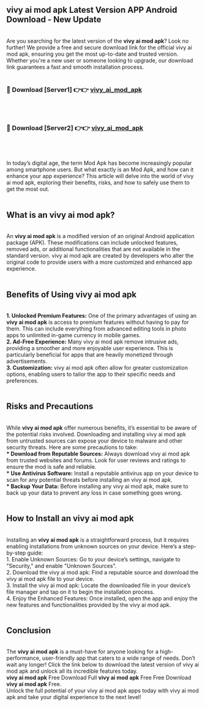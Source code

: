 ## vivy ai mod apk Latest Version APP Android Download - New Update
<br>
Are you searching for the latest version of the <strong>vivy ai mod apk</strong>? Look no further! We provide a free and secure download link for the official vivy ai mod apk, ensuring you get the most up-to-date and trusted version. Whether you're a new user or someone looking to upgrade, our download link guarantees a fast and smooth installation process.
<br>
<br>
<h3>🔴 Download [Server1] 👉👉 <a href="https://modyolo.store/vivy+ai+mod+apk">vivy_ai_mod_apk</a></h3><br>
<br>
<h3>🔴 Download [Server2] 👉👉 <a href="https://modyolo.store/vivy+ai+mod+apk">vivy_ai_mod_apk</a></h3><br>
<br>
<br>
In today’s digital age, the term Mod Apk has become increasingly popular among smartphone users. But what exactly is an Mod Apk, and how can it enhance your app experience? This article will delve into the world of vivy ai mod apk, exploring their benefits, risks, and how to safely use them to get the most out.
<br>
<br>
<h2>What is an vivy ai mod apk?</h2>
<br>
An <strong>vivy ai mod apk</strong> is a modified version of an original Android application package (APK). These modifications can include unlocked features, removed ads, or additional functionalities that are not available in the standard version. vivy ai mod apk are created by developers who alter the original code to provide users with a more customized and enhanced app experience.
<br>
<br>
<h2>Benefits of Using vivy ai mod apk</h2>
<br>
<strong> 1. Unlocked Premium Features:</strong> One of the primary advantages of using an <strong>vivy ai mod apk</strong> is access to premium features without having to pay for them. This can include everything from advanced editing tools in photo apps to unlimited in-game currency in mobile games.
<br>
<strong> 2. Ad-Free Experience:</strong> Many vivy ai mod apk remove intrusive ads, providing a smoother and more enjoyable user experience. This is particularly beneficial for apps that are heavily monetized through advertisements.
<br>
<strong> 3. Customization:</strong> vivy ai mod apk often allow for greater customization options, enabling users to tailor the app to their specific needs and preferences.
<br>
<br>
<h2>Risks and Precautions</h2>
<br>
While <strong>vivy ai mod apk</strong> offer numerous benefits, it’s essential to be aware of the potential risks involved. Downloading and installing vivy ai mod apk from untrusted sources can expose your device to malware and other security threats. Here are some precautions to take:
<br>
<strong> * Download from Reputable Sources:</strong> Always download vivy ai mod apk from trusted websites and forums. Look for user reviews and ratings to ensure the mod is safe and reliable.
<br>
<strong> * Use Antivirus Software:</strong> Install a reputable antivirus app on your device to scan for any potential threats before installing an vivy ai mod apk.
<br>
<strong> * Backup Your Data:</strong> Before installing any vivy ai mod apk, make sure to back up your data to prevent any loss in case something goes wrong.
<br>
<br>
<h2>How to Install an vivy ai mod apk</h2>
<br>
Installing an <strong>vivy ai mod apk</strong> is a straightforward process, but it requires enabling installations from unknown sources on your device. Here’s a step-by-step guide:
<br>
 1. Enable Unknown Sources: Go to your device’s settings, navigate to "Security," and enable "Unknown Sources".
<br>
 2. Download the vivy ai mod apk: Find a reputable source and download the vivy ai mod apk file to your device.
<br>
 3. Install the vivy ai mod apk: Locate the downloaded file in your device’s file manager and tap on it to begin the installation process.
<br>
 4. Enjoy the Enhanced Features: Once installed, open the app and enjoy the new features and functionalities provided by the vivy ai mod apk.
<br>
<br>
<h2><strong>Conclusion</strong></h2>
<br>
The <strong>vivy ai mod apk</strong> is a must-have for anyone looking for a high-performance, user-friendly app that caters to a wide range of needs. Don’t wait any longer! Click the link below to download the latest version of vivy ai mod apk and unlock all its incredible features today.
<br>
<strong>vivy ai mod apk</strong> Free Download Full <strong>vivy ai mod apk</strong> Free Free Download <strong>vivy ai mod apk</strong> Free.
<br>
Unlock the full potential of your vivy ai mod apk apps today with vivy ai mod apk and take your digital experience to the next level!